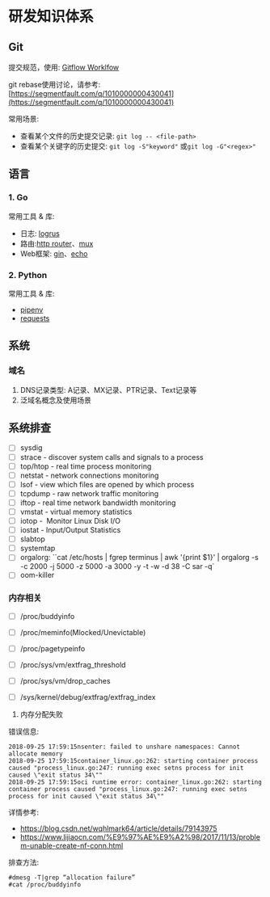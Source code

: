 # 研发知识体系

## Git

提交规范，使用: [Gitflow Worklfow](https://www.atlassian.com/git/tutorials/comparing-workflows/gitflow-workflow)

git rebase使用讨论，请参考: [https://segmentfault.com/q/1010000000430041](https://segmentfault.com/q/1010000000430041)

常用场景:

 - 查看某个文件的历史提交记录: `git log -- <file-path>`
 - 查看某个关键字的历史提交: `git log -S"keyword"` 或`git log -G"<regex>"`


## 语言

### 1. Go

常用工具 &  库:

- 日志: [logrus](https://github.com/Sirupsen/logrus)
- 路由:[http router](https://github.com/julienschmidt/httprouter)、[mux](https://github.com/gorilla/mux)
- Web框架: [gin](https://github.com/gin-gonic/gin)、[echo](https://github.com/labstack/echo)

### 2. Python

常用工具 &  库:

- [pipenv](https://github.com/pypa/pipenv)
- [requests](https://github.com/requests/requests)

## 系统

### 域名

1. DNS记录类型: A记录、MX记录、PTR记录、Text记录等
2. 泛域名概念及使用场景

###

## 系统排查

- [ ] sysdig
- [ ] strace - discover system calls and signals to a process
- [ ] top/htop - real time process monitoring
- [ ] netstat - network connections monitoring
- [ ] lsof - view which files are opened by which process
- [ ] tcpdump - raw network traffic monitoring
- [ ] iftop - real time network bandwidth monitoring
- [ ] vmstat - virtual memory statistics
- [ ] iotop -  Monitor Linux Disk I/O
- [ ] iostat - Input/Output Statistics
- [ ] slabtop
- [ ] systemtap
- [ ] orgalorg: ``cat /etc/hosts | fgrep terminus | awk '{print $1}' | orgalorg -s -c 2000 -j 5000 -z 5000 -a 3000 -y -t -w -d 38 -C sar -q`
- [ ] oom-killer

### 内存相关

- [ ] /proc/buddyinfo
- [ ] /proc/meminfo(Mlocked/Unevictable)
- [ ] /proc/pagetypeinfo
- [ ] /proc/sys/vm/extfrag_threshold
- [ ] /proc/sys/vm/drop_caches
- [ ] /sys/kernel/debug/extfrag/extfrag_index


1. 内存分配失败

错误信息:

```
2018-09-25 17:59:15nsenter: failed to unshare namespaces: Cannot allocate memory
2018-09-25 17:59:15container_linux.go:262: starting container process caused "process_linux.go:247: running exec setns process for init caused \"exit status 34\""
2018-09-25 17:59:15oci runtime error: container_linux.go:262: starting container process caused "process_linux.go:247: running exec setns process for init caused \"exit status 34\""
```
详情参考:

- https://blog.csdn.net/wqhlmark64/article/details/79143975
- https://www.lijiaocn.com/%E9%97%AE%E9%A2%98/2017/11/13/problem-unable-create-nf-conn.html

排查方法:

```
#dmesg -T|grep “allocation failure”
#cat /proc/buddyinfo
```
